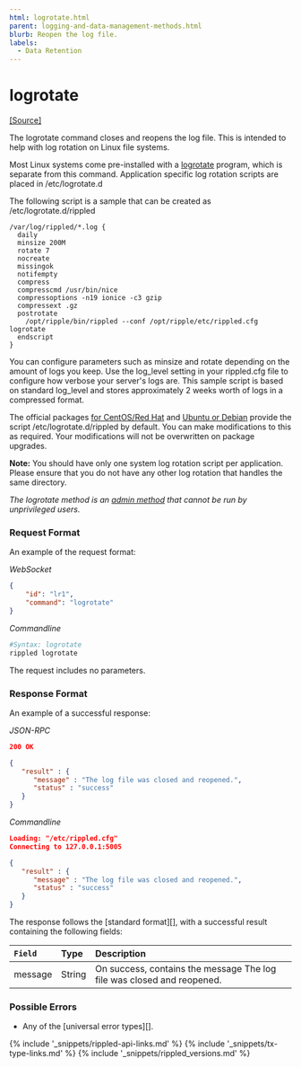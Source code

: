 ```yaml
---
html: logrotate.html
parent: logging-and-data-management-methods.html
blurb: Reopen the log file.
labels:
  - Data Retention
---
```

# logrotate
[[Source]](https://github.com/ripple/rippled/blob/743bd6c9175c472814448ea889413be79dfd1c07/src/ripple/rpc/handlers/LogRotate.cpp "Source")

The <span class="code-snippet">logrotate</span> command closes and reopens the log file. This is intended to help with log rotation on Linux file systems.

Most Linux systems come pre-installed with a [<span class="code-snippet">logrotate</span>](https://linux.die.net/man/8/logrotate) program, which is separate from this command. Application specific log rotation scripts are placed in <span class="code-snippet">/etc/logrotate.d</span>

The following script is a sample that can be created as <span class="code-snippet">/etc/logrotate.d/rippled</span>

```logrotate
/var/log/rippled/*.log {
  daily
  minsize 200M
  rotate 7
  nocreate
  missingok
  notifempty
  compress
  compresscmd /usr/bin/nice
  compressoptions -n19 ionice -c3 gzip
  compressext .gz
  postrotate
    /opt/ripple/bin/rippled --conf /opt/ripple/etc/rippled.cfg logrotate
  endscript
}
```

You can configure parameters such as <span class="code-snippet">minsize</span> and <span class="code-snippet">rotate</span> depending on the amount of logs you keep. Use the <span class="code-snippet">log_level</span> setting in your <span class="code-snippet">rippled.cfg</span> file to configure how verbose your server's logs are. This sample script is based on standard <span class="code-snippet">log_level</span> and stores approximately 2 weeks worth of logs in a compressed format.

The official packages [for CentOS/Red Hat](install-rippled-on-centos-rhel-with-yum.html) and [Ubuntu or Debian](install-rippled-on-ubuntu.html) provide the script <span class="code-snippet">/etc/logrotate.d/rippled</span> by default. You can make modifications to this as required. Your modifications will not be overwritten on package upgrades. <!-- STYLE_OVERRIDE: will -->

**Note:** You should have only one system log rotation script per application. Please ensure that you do not have any other log rotation that handles the same directory.

_The <span class="code-snippet">logrotate</span> method is an [admin method](admin-api-methods.html) that cannot be run by unprivileged users._

### Request Format
An example of the request format:

<!-- MULTICODE_BLOCK_START -->

*WebSocket*

```json
{
    "id": "lr1",
    "command": "logrotate"
}
```

*Commandline*

```sh
#Syntax: logrotate
rippled logrotate
```

<!-- MULTICODE_BLOCK_END -->

The request includes no parameters.

### Response Format

An example of a successful response:

<!-- MULTICODE_BLOCK_START -->

*JSON-RPC*

```json
200 OK

{
   "result" : {
      "message" : "The log file was closed and reopened.",
      "status" : "success"
   }
}

```

*Commandline*

```json
Loading: "/etc/rippled.cfg"
Connecting to 127.0.0.1:5005

{
   "result" : {
      "message" : "The log file was closed and reopened.",
      "status" : "success"
   }
}

```

<!-- MULTICODE_BLOCK_END -->

The response follows the [standard format][], with a successful result containing the following fields:

| `Field`   | Type   | Description                                             |
|:----------|:-------|:--------------------------------------------------------|
| <span class="code-snippet">message</span> | String | On success, contains the message <span class="code-snippet">The log file was closed and reopened.</span> |

### Possible Errors

* Any of the [universal error types][].

<!--{# common link defs #}-->
{% include '_snippets/rippled-api-links.md' %}
{% include '_snippets/tx-type-links.md' %}
{% include '_snippets/rippled_versions.md' %}
